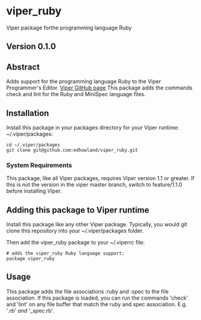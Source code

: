 # viper_ruby

Viper package forthe programming language Ruby

## Version 0.1.0

## Abstract

Adds support for the  programming language Ruby  to the Viper Programmer's Editor. [Viper GitHub page](https://github.com/edhowland/viper)
This package adds the commands check and lint for the Ruby and MiniSpec language files.


## Installation

Install this package in your packages directory for your Viper runtime: ~/.viper/packages:

```
cd ~/.viper/packages
git clone git@github.com:edhowland/viper_ruby.git
```

### System Requirements

This package, like all Viper packages, requires Viper version 1.1 or greater. If this is not the version in the viper master
branch, switch to feature/1.1.0 before installing Viper.



## Adding this package to Viper runtime

Install this package like any other Viper package. Typically, you would git clone 
this repository into your ~/.viper/packages folder.

Then add the viper_ruby package to your ~/.viperrc file:

```
# adds the viper_ruby Ruby language support:
package viper_ruby
```


## Usage

This package adds the file associations :ruby and :spec to the file association.
If this package is loaded, you can run the commands 'check' and 'lint' on any file buffer
that match the ruby and spec association. E.g. '*.rb' and '*_spec.rb'.

